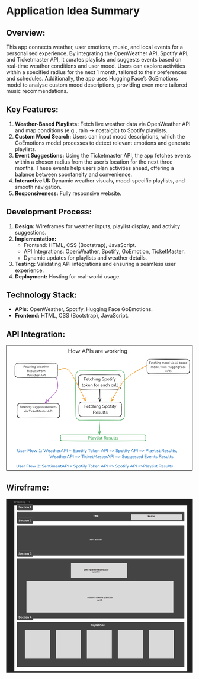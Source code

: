 # Application Idea Summary

## Overview: 
 This app connects weather, user emotions, music, and local events for a personalised experience. By integrating the OpenWeather API, Spotify API, and Ticketmaster API, it curates playlists and suggests events based on real-time weather conditions and user mood. Users can explore activities within a specified radius for the next 1 month, tailored to their preferences and schedules. Additionally, the app uses Hugging Face’s GoEmotions model to analyse custom mood descriptions, providing even more tailored music recommendations.

## Key Features:
1.	**Weather-Based Playlists:** Fetch live weather data via OpenWeather API and map conditions (e.g., rain → nostalgic) to Spotify playlists.
2.	**Custom Mood Search:** Users can input mood descriptions, which the GoEmotions model processes to detect relevant emotions and generate playlists.
3.	**Event Suggestions:** Using the Ticketmaster API, the app fetches events within a chosen radius from the user’s location for the next three months. These events help users plan activities ahead, offering a balance between spontaneity and convenience.
4.	**Interactive UI:** Dynamic weather visuals, mood-specific playlists, and smooth navigation.
5.	**Responsiveness:** Fully responsive website.

## Development Process:
1.	**Design:** Wireframes for weather inputs, playlist display, and activity suggestions.
2.	**Implementation:**
    - Frontend: HTML, CSS (Bootstrap), JavaScript.
    - API Integrations: OpenWeather, Spotify, GoEmotion, TicketMaster.
    - Dynamic updates for playlists and weather details.
3.	**Testing:** Validating API integrations and ensuring a seamless user experience.
4.	**Deployment:** Hosting for real-world usage.

## Technology Stack:
- **APIs:**  OpenWeather, Spotify, Hugging Face GoEmotions.
- **Frontend:** HTML, CSS (Bootstrap), JavaScript.

## API Integration:
![API Work Flow](/assets/APIWorkflow.png)

## Wireframe:
![Initial Design](/assets/wireframe.png)